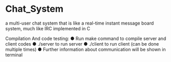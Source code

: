 # Chat_System
a multi-user chat system that is like a real-time instant message board system, much like IRC implemented in C

Compilation And code testing: 
● Run make command to compile server and client codes 
● ./server to run server 
● ./client to run client (can be done multiple times) 
● Further information about communication will be shown in terminal 
